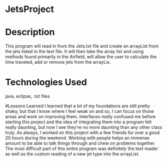 # JetsProject

# Description
This program will read in from the Jets.txt file and create an arrayList from the jets listed in the text file. It will then take the array list and using methods found primarily in the Airfield, will allow the user to calculate the time traveled, add or remove jets from the arrayLis. 

# Technologies Used
java, eclipse, .txt files

#Lessons Learned
I learned that a lot of my foundations are still pretty shaky, but that I know where I feel weak on and so, I can focus on those areas and work on improving them. Interfaces really confused me before starting this project and the idea of integrating them into a program felt really daunting, but now I see they're no more daunting than any other class truly. As always, I worked on this project with a few friends for over a good 20 hours during the weekend. Working with people helps an immense amount to be able to talk things through and chew on problems together. The most difficult part of this entire program was definitely the text reader as well as the custom reading of a new jet type into the arrayList.  




